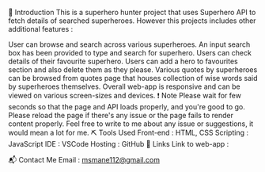 📃 Introduction
This is a superhero hunter project that uses Superhero API to fetch details of searched superheroes. However this projects includes other additional features :

User can browse and search across various superheroes.
An input search box has been provided to type and search for superhero.
Users can check details of their favourite superhero.
Users can add a hero to favourites section and also delete them as they please.
Various quotes by superheroes can be browsed from quotes page that houses collection of wise words said by superheroes themselves.
Overall web-app is responsive and can be viewed on various screen-sizes and devices.
❗ Note
Please wait for few seconds so that the page and API loads properly, and you're good to go.
Please reload the page if there's any issue or the page fails to render content properly.
Feel free to write to me about any issue or suggestions, it would mean a lot for me.
⛏️ Tools Used
Front-end : HTML, CSS
Scripting : JavaScript
IDE : VSCode
Hosting : GitHub
🔗 Links
Link to web-app : 

📬 Contact Me
Email : msmane112@gmail.com
